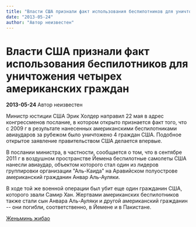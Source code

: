 ```yaml
---
title: "Власти США признали факт использования беспилотников для уничтожения четырех американских граждан"
date: "2013-05-24"
author: "Автор неизвестен"
---
```


# Власти США признали факт использования беспилотников для уничтожения четырех американских граждан

**2013-05-24** Автор неизвестен

Министр юстиции США Эрик Холдер направил 22 мая в адрес конгрессменов послание, в котором открыто признается факт того, что с 2009 г в результате нанесенных американскими беспилотниками авиаударов за рубежом было уничтожено 4 граждан США. Подобное открытое заявление правительством США делается впервые.

В послании министра, в частности, сообщается о том, что в сентябре 2011 г в воздушном пространстве Йемена беспилотные самолеты США нанесли авиаудар, объектом которого стал один из лидеров группировки организации "Аль-Каида" на Аравийском полуострове американский гражданин Анвар Аль-Ауляки.

В ходе той же военной операции был убит еще один гражданин США, которого звали Самир Хан. Жертвами американских беспилотников также стали сын Анвара Аль-Ауляки и другой американский гражданин -- они погибли, соответственно, в Йемене и в Пакистане.

[Женьминь жибао](http://russian.people.com.cn/31520/8255897.html)